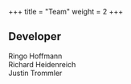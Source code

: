 +++
title = "Team"
weight = 2
+++

## Developer

Ringo Hoffmann  
Richard Heidenreich  
Justin Trommler  
